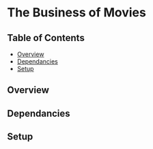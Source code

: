 # The Business of Movies


## Table of Contents

* [Overview](#Overview)
* [Dependancies](#Dependancies)
* [Setup](#Setup)


## Overview

## Dependancies

## Setup
